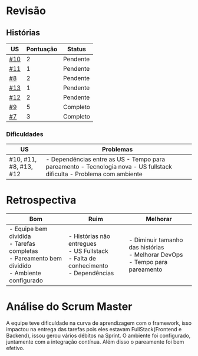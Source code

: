 # Revisão

## Histórias

| US | Pontuação | Status |
|---|---|---|
| [#10](https://github.com/MPS-FGA/Avaleasy-app/issues/10) | 2 | Pendente |
| [#11](https://github.com/MPS-FGA/Avaleasy-app/issues/11) | 1 | Pendente |
| [#8](https://github.com/MPS-FGA/Avaleasy-app/issues/8)   | 2 | Pendente |
| [#13](https://github.com/MPS-FGA/Avaleasy-app/issues/13) | 1 | Pendente |
| [#12](https://github.com/MPS-FGA/Avaleasy-app/issues/12) | 2 | Pendente |
| [#9](https://github.com/MPS-FGA/Avaleasy-app/issues/9)   | 5 | Completo |
| [#7](https://github.com/MPS-FGA/Avaleasy-app/issues/7)   | 3 | Completo |


### Dificuldades

| US | Problemas |
|---|---|
| #10, #11, #8, #13, #12 | - Dependências entre as US - Tempo para pareamento - Tecnologia nova - US fullstack dificulta - Problema com ambiente |

# Retrospectiva

| Bom | Ruim | Melhorar|
|---|---|---|
|- Equipe bem dividida <br> - Tarefas completas <br> - Pareamento bem dividido <br> - Ambiente configurado | - Histórias não entregues <br> - US Fullstack <br> - Falta de conhecimento <br> - Dependências| - Diminuir tamanho das histórias <br> - Melhorar DevOps <br> - Tempo para pareamento|

# Análise do Scrum Master
A equipe teve dificuldade na curva de aprendizagem com o framework, isso impactou na entrega das tarefas pois eles estavam FullStack(Frontend e Backend), issou gerou vários débitos na Sprint. O ambiente foi configurado, juntamente com a integração contínua. Além disso o pareamente foi bem efetivo. 




